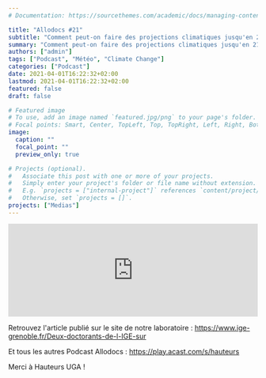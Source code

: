 ```yaml
---
# Documentation: https://sourcethemes.com/academic/docs/managing-content/

title: "Allodocs #21"
subtitle: "Comment peut-on faire des projections climatiques jusqu'en 2100, alors qu'on ne peut pas prédire le temps qu'il fera dans 10 jours ?"
summary: "Comment peut-on faire des projections climatiques jusqu'en 2100, alors qu'on ne peut pas prédire le temps qu'il fera dans 10 jours ?"
authors: ["admin"]
tags: ["Podcast", "Météo", "Climate Change"]
categories: ["Podcast"]
date: 2021-04-01T16:22:32+02:00
lastmod: 2021-04-01T16:22:32+02:00
featured: false
draft: false

# Featured image
# To use, add an image named `featured.jpg/png` to your page's folder.
# Focal points: Smart, Center, TopLeft, Top, TopRight, Left, Right, BottomLeft, Bottom, BottomRight.
image:
  caption: ""
  focal_point: ""
  preview_only: true

# Projects (optional).
#   Associate this post with one or more of your projects.
#   Simply enter your project's folder or file name without extension.
#   E.g. `projects = ["internal-project"]` references `content/project/deep-learning/index.md`.
#   Otherwise, set `projects = []`.
projects: ["Medias"]
---
```


<iframe title="Embed Player" width="100%" height="188px" src="https://embed.acast.com/af40ee8f-c60c-581f-b9b4-1d2f53f47b3d/60523dd24a772e26066630fc" scrolling="no" frameBorder="0" style="border:none;overflow:hidden;"></iframe>

Retrouvez l'article publié sur le site de notre laboratoire : https://www.ige-grenoble.fr/Deux-doctorants-de-l-IGE-sur

Et tous les autres Podcast Allodocs : https://play.acast.com/s/hauteurs

Merci à Hauteurs UGA !
